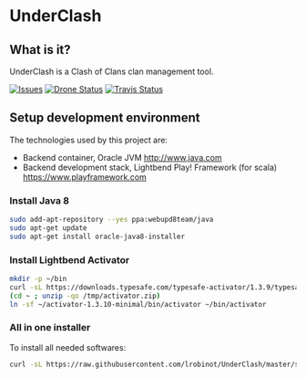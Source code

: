 UnderClash
==========

What is it?
-----------

UnderClash is a Clash of Clans clan management tool.

[![Issues](https://img.shields.io/github/issues/lrobinot/UnderClash.svg)](https://github.com/lrobinot/UnderClash/issues) [![Drone Status](https://drone.io/github.com/lrobinot/UnderClash/status.png)](https://drone.io/github.com/lrobinot/UnderClash/latest) [![Travis Status](https://img.shields.io/travis/lrobinot/UnderClash.svg)](https://travis-ci.org/lrobinot/UnderClash)

Setup development environment
-----------------------------

The technologies used by this project are:

  * Backend container, Oracle JVM http://www.java.com
  * Backend development stack, Lightbend Play! Framework (for scala) https://www.playframework.com

### Install Java 8

```bash
sudo add-apt-repository --yes ppa:webupd8team/java
sudo apt-get update
sudo apt-get install oracle-java8-installer
```

### Install Lightbend Activator

```bash
mkdir -p ~/bin
curl -sL https://downloads.typesafe.com/typesafe-activator/1.3.9/typesafe-activator-1.3.10-minimal.zip -o /tmp/activator.zip
(cd ~ ; unzip -qo /tmp/activator.zip)
ln -sf ~/activator-1.3.10-minimal/bin/activator ~/bin/activator
```

### All in one installer

To install all needed softwares:
```bash
curl -sL https://raw.githubusercontent.com/lrobinot/UnderClash/master/setup.sh | bash -
```
